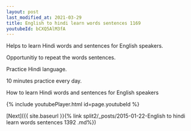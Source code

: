 ```yaml
---
layout: post
last_modified_at: 2021-03-29
title: English to hindi learn words sentences 1169 
youtubeId: bCXQ5AlM3fA
---
```

 
 
Helps to learn Hindi words and sentences for English speakers.

Opportunitiy to repeat the words sentences. 

Practice Hindi language. 
 
10 minutes practice every day. 
 
How to learn Hindi words and sentences for English speakers 
 
{% include youtubePlayer.html id=page.youtubeId %}
 
 
[Next]({{ site.baseurl }}{% link  split2/_posts/2015-01-22-English to hindi learn words sentences 1392 .md%})
 
